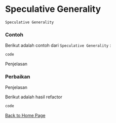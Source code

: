 # Speculative Generality

`Speculative Generality`

### Contoh

Berikut adalah contoh dari `Speculative Generality` :

```java
code
```

Penjelasan

### Perbaikan

Penjelasan

Berikut adalah hasil refactor

```java
code
```

[Back to Home Page](https://jonathanchr1.github.io/code-re/)
